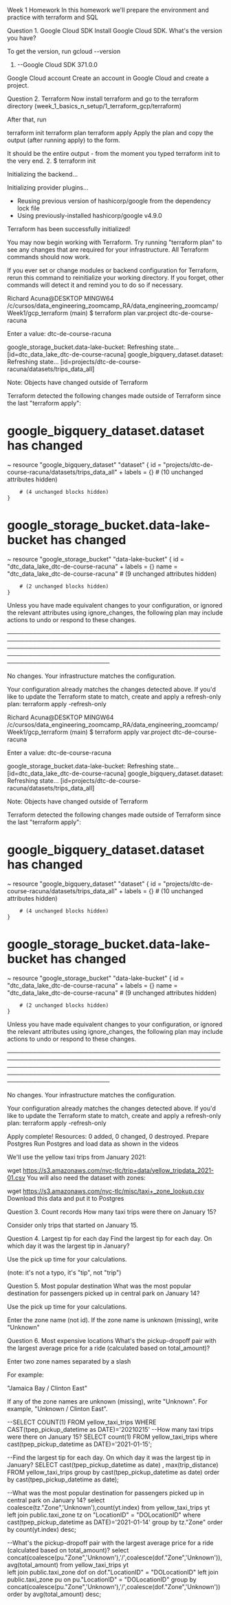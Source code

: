 Week 1 Homework
In this homework we'll prepare the environment and practice with terraform and SQL

Question 1. Google Cloud SDK
Install Google Cloud SDK. What's the version you have?

To get the version, run gcloud --version

1. --Google Cloud SDK 371.0.0

Google Cloud account
Create an account in Google Cloud and create a project.

Question 2. Terraform
Now install terraform and go to the terraform directory (week_1_basics_n_setup/1_terraform_gcp/terraform)

After that, run

terraform init
terraform plan
terraform apply
Apply the plan and copy the output (after running apply) to the form.

It should be the entire output - from the moment you typed terraform init to the very end.
2. $ terraform init

Initializing the backend...

Initializing provider plugins...
- Reusing previous version of hashicorp/google from the dependency lock file
- Using previously-installed hashicorp/google v4.9.0

Terraform has been successfully initialized!

You may now begin working with Terraform. Try running "terraform plan" to see
any changes that are required for your infrastructure. All Terraform commands
should now work.

If you ever set or change modules or backend configuration for Terraform,
rerun this command to reinitialize your working directory. If you forget, other
commands will detect it and remind you to do so if necessary.

Richard Acuna@DESKTOP MINGW64 /c/cursos/data_engineering_zoomcamp_RA/data_engineering_zoomcamp/Week1/gcp_terraform (main)
$ terraform plan
var.project
  dtc-de-course-racuna

  Enter a value: dtc-de-course-racuna

google_storage_bucket.data-lake-bucket: Refreshing state... [id=dtc_data_lake_dtc-de-course-racuna]
google_bigquery_dataset.dataset: Refreshing state... [id=projects/dtc-de-course-racuna/datasets/trips_data_all]

Note: Objects have changed outside of Terraform

Terraform detected the following changes made outside of Terraform since the last "terraform apply":

  # google_bigquery_dataset.dataset has changed
  ~ resource "google_bigquery_dataset" "dataset" {
        id                              = "projects/dtc-de-course-racuna/datasets/trips_data_all"
      + labels                          = {}
        # (10 unchanged attributes hidden)

        # (4 unchanged blocks hidden)
    }

  # google_storage_bucket.data-lake-bucket has changed
  ~ resource "google_storage_bucket" "data-lake-bucket" {
        id                          = "dtc_data_lake_dtc-de-course-racuna"
      + labels                      = {}
        name                        = "dtc_data_lake_dtc-de-course-racuna"
        # (9 unchanged attributes hidden)


        # (2 unchanged blocks hidden)
    }


Unless you have made equivalent changes to your configuration, or ignored the relevant attributes using ignore_changes, the following plan may include actions to undo or respond to these changes.

──────────────────────────────────────────────────────────────────────────────────────────────────────────────────────────────────────────────────────────────────────────────────────────────────────────────────────────────── 

No changes. Your infrastructure matches the configuration.

Your configuration already matches the changes detected above. If you'd like to update the Terraform state to match, create and apply a refresh-only plan:
  terraform apply -refresh-only

Richard Acuna@DESKTOP MINGW64 /c/cursos/data_engineering_zoomcamp_RA/data_engineering_zoomcamp/Week1/gcp_terraform (main)
$ terraform apply
var.project
  dtc-de-course-racuna

  Enter a value: dtc-de-course-racuna

google_storage_bucket.data-lake-bucket: Refreshing state... [id=dtc_data_lake_dtc-de-course-racuna]
google_bigquery_dataset.dataset: Refreshing state... [id=projects/dtc-de-course-racuna/datasets/trips_data_all]

Note: Objects have changed outside of Terraform

Terraform detected the following changes made outside of Terraform since the last "terraform apply":

  # google_bigquery_dataset.dataset has changed
  ~ resource "google_bigquery_dataset" "dataset" {
        id                              = "projects/dtc-de-course-racuna/datasets/trips_data_all"
      + labels                          = {}
        # (10 unchanged attributes hidden)

        # (4 unchanged blocks hidden)
    }

  # google_storage_bucket.data-lake-bucket has changed
  ~ resource "google_storage_bucket" "data-lake-bucket" {
        id                          = "dtc_data_lake_dtc-de-course-racuna"
      + labels                      = {}
        name                        = "dtc_data_lake_dtc-de-course-racuna"
        # (9 unchanged attributes hidden)


        # (2 unchanged blocks hidden)
    }


Unless you have made equivalent changes to your configuration, or ignored the relevant attributes using ignore_changes, the following plan may include actions to undo or respond to these changes.

──────────────────────────────────────────────────────────────────────────────────────────────────────────────────────────────────────────────────────────────────────────────────────────────────────────────────────────────── 

No changes. Your infrastructure matches the configuration.

Your configuration already matches the changes detected above. If you'd like to update the Terraform state to match, create and apply a refresh-only plan:
  terraform apply -refresh-only

Apply complete! Resources: 0 added, 0 changed, 0 destroyed.
Prepare Postgres
Run Postgres and load data as shown in the videos

We'll use the yellow taxi trips from January 2021:

wget https://s3.amazonaws.com/nyc-tlc/trip+data/yellow_tripdata_2021-01.csv
You will also need the dataset with zones:

wget https://s3.amazonaws.com/nyc-tlc/misc/taxi+_zone_lookup.csv
Download this data and put it to Postgres

Question 3. Count records
How many taxi trips were there on January 15?

Consider only trips that started on January 15.

Question 4. Largest tip for each day
Find the largest tip for each day. On which day it was the largest tip in January?

Use the pick up time for your calculations.

(note: it's not a typo, it's "tip", not "trip")

Question 5. Most popular destination
What was the most popular destination for passengers picked up in central park on January 14?

Use the pick up time for your calculations.

Enter the zone name (not id). If the zone name is unknown (missing), write "Unknown"

Question 6. Most expensive locations
What's the pickup-dropoff pair with the largest average price for a ride (calculated based on total_amount)?

Enter two zone names separated by a slash

For example:

"Jamaica Bay / Clinton East"

If any of the zone names are unknown (missing), write "Unknown". For example, "Unknown / Clinton East".


--SELECT COUNT(1) FROM yellow_taxi_trips WHERE CAST(tpep_pickup_datetime as DATE)='20210215'
--How many taxi trips were there on January 15?
SELECT count(1) FROM yellow_taxi_trips  where cast(tpep_pickup_datetime as DATE)='2021-01-15';

--Find the largest tip for each day. On which day it was the largest tip in January?
SELECT cast(tpep_pickup_datetime as date) , max(trip_distance) FROM yellow_taxi_trips group by cast(tpep_pickup_datetime as date)
order by cast(tpep_pickup_datetime as date);

--What was the most popular destination for passengers picked up in central park on January 14?
select coalesce(tz."Zone",'Unknown'),count(yt.index) from yellow_taxi_trips yt  
left join public.taxi_zone tz on "LocationID"  = "DOLocationID"
where cast(tpep_pickup_datetime as DATE)='2021-01-14'
group by tz."Zone" order by count(yt.index) desc;

--What's the pickup-dropoff pair with the largest average price for a ride (calculated based on total_amount)?
select concat(coalesce(pu."Zone",'Unknown'),'/',coalesce(dof."Zone",'Unknown')),avg(total_amount) from yellow_taxi_trips yt  
left join public.taxi_zone dof on dof."LocationID"  = "DOLocationID"
left join public.taxi_zone pu on pu."LocationID"  = "DOLocationID"
group by concat(coalesce(pu."Zone",'Unknown'),'/',coalesce(dof."Zone",'Unknown'))
order by avg(total_amount) desc;